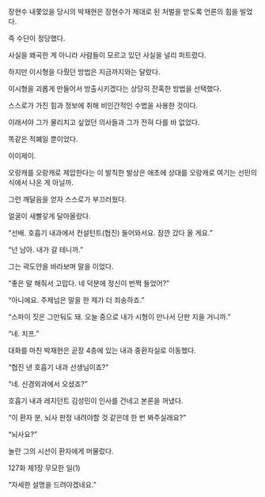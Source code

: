 장현수 내쫓았을 당시의 박재현은 장현수가 제대로 된 처벌을 받도록 언론의 힘을 빌었다.

즉 수단이 정당했다.

사실을 왜곡한 게 아니라 사람들이 모르고 있던 사실을 널리 퍼트렸다.

하지만 이시형을 다뤘던 방법은 지금까지와는 달랐다.

이시형을 괴롭게 만들어서 방출시키겠다는 상당히 잔혹한 방법을 선택했다.

스스로가 가진 힘과 정보에 취해 비인간적인 수법을 사용한 것이다.

이래서야 그가 물리치고 싶었던 의사들과 그가 전혀 다를 바 없었다.

똑같은 적폐일 뿐이었다.

이이제이.

오랑캐를 오랑캐로 제압한다는 이 발칙한 발상은 애초에 상대를 오랑캐로 여기는 선민의식에서 나온 게 아닐까.

그런 깨달음을 얻자 스스로가 부끄러웠다.

얼굴이 새빨갛게 달아올랐다.

“선배. 호흡기 내과에서 컨설턴트(협진) 들어와서요. 잠깐 갔다 올 게요.”

“넌 남아. 내가 갈 테니까.”

그는 곽도안을 바라보며 말을 이었다.

“좋은 말 해줘서 고맙다. 네 덕분에 정신이 번쩍 들었어?”

“아니에요. 주제넘은 말을 한 제가 더 죄송하죠.”

“스파이 짓은 그만둬도 돼. 오늘 중으로 내가 시형이 만나서 단판 지을 거니까.”

“네. 치프.”

대화를 마친 박재현은 곧장 4층에 있는 내과 중환자실로 이동했다.

“협진 낸 호흡기 내과 선생님이죠?”

“네. 신경외과에서 오셨죠?”

호흡기 내과 레지던트 김성민이 인사를 건네고 본론을 꺼냈다.

“이 환자 분, 뇌사 판정 내려야할 것 같은데 한 번 봐주실래요?”

“뇌사요?”

놀란 그의 시선이 환자에게 머물렀다.

127화 제1장 무모한 일(1)

“자세한 설명을 드려야겠네요.”